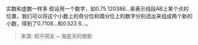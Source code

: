 实数和虚数一样多
假设用一个数字，如0.75 120386…来表示线段AB上某个点的位置，我们可以将这个小数上的奇分位和偶分位上的数字分别选出来组成两个新的小数，得到了0.7108…和0.523 6…。

> 来源: 知乎网友 ~ 海是天的倒影